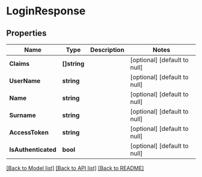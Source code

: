 # LoginResponse

## Properties
Name | Type | Description | Notes
------------ | ------------- | ------------- | -------------
**Claims** | **[]string** |  | [optional] [default to null]
**UserName** | **string** |  | [optional] [default to null]
**Name** | **string** |  | [optional] [default to null]
**Surname** | **string** |  | [optional] [default to null]
**AccessToken** | **string** |  | [optional] [default to null]
**IsAuthenticated** | **bool** |  | [optional] [default to null]

[[Back to Model list]](../README.md#documentation-for-models) [[Back to API list]](../README.md#documentation-for-api-endpoints) [[Back to README]](../README.md)


